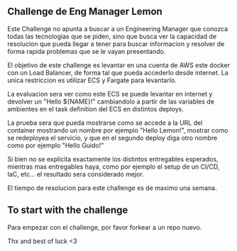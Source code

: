 ## Challenge de Eng Manager Lemon
Este Challenge no apunta a buscar a un Engineering Manager que conozca todas las tecnologias que se piden, sino que busca ver la capacidad de resolucion que pueda llegar a tener para buscar informacion y resolver de forma rapida problemas que se le vayan presentando.

El objetivo de este challenge es levantar en una cuenta de AWS este docker con un Load Balancer, de forma tal que pueda accederlo desde internet. La unica restriccion es utilizar ECS y Fargate para levantarlo.

La evaluacion sera ver como este ECS se puede levantar en internet y devolver un "Hello ${NAME}!" cambiandolo a partir de las variables de ambientes en el task definition del ECS en distintos deploys.

La prueba sera que pueda mostrarse como se accede a la URL del container mostrando un nombre por ejemplo "Hello Lemon!", mostrar como se redeployea el servicio, y que en el segundo deploy diga otro nombre como por ejemplo "Hello Guido!"

Si bien no se explicita exactamente los distintos entregables esperados, mientras mas entregables haya, como por ejemplo el setup de un CI/CD, IaC, etc... el resultado sera considerado mejor.

El tiempo de resolucion para este challenge es de maximo una semana.

## To start with the challenge
Para empezar con el challenge, por favor forkear a un repo nuevo. 

Thx and best of luck <3